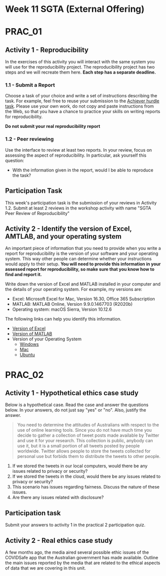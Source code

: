 # Week 11 SGTA (External Offering)

# PRAC_01

## Activity 1 - Reproducibility

In the exercises of this activity you will interact with the same system you will use for the reproducibility project. The reproducibility project has two steps and we will recreate them here. **Each step has a separate deadline.**

### 1.1 - Submit a Report

Choose a task of your choice and write a set of instructions describing the task. For example, feel free to reuse your submission to the [Achiever hurdle task](https://ilearn.mq.edu.au/mod/turnitintooltwo/view.php?id=5953888). Please use your own work, do not copy and paste instructions from the Web, so that you have a chance to practice your skills on writing reports for reproducibility.

**Do not submit your real reproducibility report**

### 1.2 - Peer reviewing

Use the interface to review at least two reports. In your review, focus on assessing the aspect of reproducibility. In particular, ask yourself this question:

* With the information given in the report, would I be able to reproduce the task?

## Participation Task

This week's participation task is the submission of your reviews in Activity 1.2. Submit at least 2 reviews in the workshop activity with name "SGTA Peer Review of Reproducibility"

## Activity 2 - Identify the version of Excel, AMTLAB, and your operating system

An important piece of information that you need to provide when you write a report for reproducibility is the version of your software and your operating system. This way other people can determine whether your instructions would apply to their setup. **You will need to provide this information in your assessed report for reproducibility, so make sure that you know how to find and report it.**

Write down the version of Excel and MATLAB installed in your computer and the details of your operating system. For example, my versions are:

* Excel: Microsoft Excel for Mac, Version 16.30, Office 365 Subscription
* MATLAB: MATLAB Online, Version 9.9.0.1467703 (R2020b)
* Operating system: macOS Sierra, Version 10.12.6

The following links can help you identify this information.

* [Version of Excel](https://support.office.com/en-us/article/about-office-what-version-of-office-am-i-using-932788b8-a3ce-44bf-bb09-e334518b8b19)
* [Version of MATLAB](https://www.mathworks.com/help/matlab/ref/version.html)
* Version of your Operating System
  * [Windows](https://support.microsoft.com/en-au/help/13443/windows-which-version-am-i-running)
  * [Mac](https://support.apple.com/en-au/HT201260)
  * [Ubuntu](https://help.ubuntu.com/community/CheckingYourUbuntuVersion)

# PRAC_02

## Activity 1 - Hypothetical ethics case study

Below is a hypothetical case. Read the case and answer the questions below. In your answers, do not just say "yes" or "no". Also, justify the answer.

> You need to determine the attitudes of Australians with respect to the use of online learning tools. Since you do not have much time you decide to gather a collection of tweet posts made available by Twitter and use it for your research. This collection is public, anybody can use it, but it is a small portion of all tweets posted by people worldwide. Twitter allows people to store the tweets collected for personal use but forbids them to distribute the tweets to other people.

1. If we stored the tweets in our local computers, would there be any issues related to privacy or security?
2. If we stored the tweets in the cloud, would there be any issues related to privacy or security?
3. This scenario has issues regarding fairness. Discuss the nature of these issues.
4. Are there any issues related with disclosure?

## Participation task

Submit your answers to activity 1 in the practical 2 participation quiz.

## Activity 2 - Real ethics case study

A few months ago, the media aired several possible ethic issues of the COVIDSafe app that the Australian government has made available. Outline the main issues reported by the media that are related to the ethical aspects of data that we are covering in this unit.
